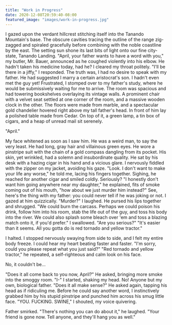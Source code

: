 ```yaml
---
title: "Work in Progress"
date: 2020-12-08T20:59:40-08:00
featured_image: "images/work-in-progress.jpg"
---
```


I gazed upon the verdant hillcrest stitching itself into the Tanando Mountain's base. The obscure cavities tracing the outline of the range zig-zagged and spiraled gracefully before combining with the noble coastline by the east. The setting sun shone its last bits of light onto our fine city-state, Tanando Landing.
"April, your father wants to have a word with you," my butler, Mr. Bauer, announced as he coughed violently into his elbow. He hadn't taken his medicine today, had he? I cleared my throat politely. "I'll be there in a jiffy," I responded. The truth was, I had no desire to speak with my father. He had suggested I marry a certain aristocrat's son. I hadn't even met the guy yet!
Frustrated, I stomped over to my father's study, where he would be submissively waiting for me to arrive. The room was spacious and had towering bookshelves overlaying its vintage walls. A prominent chair with a velvet seat settled at one corner of the room, and a massive wooden clock in the other. The floors were made from marble, and a spectacular gold chandelier hovered right above my tall father's head. In front of him lay a polished table made from Cedar. On top of it, a green lamp, a tin box of cigars, and a heap of unread mail sit serenely.

"April."

My face whitened as soon as I saw him. He was a weird man, to say the very least. He had long, gray hair and villainous green eyes. He wore a pinstripe suit with the chain of a gold compass dangling from its pocket. His skin, yet wrinkled, had a solemn and insubordinate quality. He sat by his desk with a hazing cigar in his hand and a vicious glare.
I nervously fiddled with the zipper on my jacket, avoiding his gaze. "Look. I don't want to make your life any worse," he told me, lacing his fingers together. Sighing, he reached for another cigar and smiled coldly. Seriously?
"I honestly don't want him going anywhere near my daughter," he explained, fits of smoke coming out of his mouth, "how about we just murder him instead?" See, here's the thing with my father: you could never tell if he was joking or not. I gazed at him quizzically. "Murder?" I laughed. He pursed his lips together and shrugged. "We could burn the carcass. Perhaps we could poison his drink, follow him into his room, stab the life out of the guy, and toss his body into the river. We could also splash some bleach over 'em and toss a blazing match onto it, if you'd prefer."
I swallowed. "Are you serious?"
"It's easier than it seems. All you gotta do is red tornado and yellow tractor."

I halted. I stopped nervously swaying from side to side, and I felt my entire body freeze. I could hear my heart beating faster and faster. "I'm sorry, could you please repeat what you just said?"
"Red tornado and yellow tractor," he repeated, a self-righteous and calm look on his face.

No, it couldn't be...

"Does it all come back to you now, April?" He asked, bringing more smoke into the smoggy room. "I-" I started, shaking my head. No! Anyone but my own, biological father. "Does it all make sense?" He asked again, tapping his head as if ridiculing me. Before he could say another word, I instinctively grabbed him by his stupid pinstripe and punched him across his smug little face.
"YOU. FUCKING. SWINE," I shouted, my voice quivering.

Father smirked. "There's nothing you can do about it," he laughed. "Your friend is gone now. Tell anyone, and they'll hang you as well."
